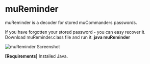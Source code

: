 muReminder
==========

muReminder is a decoder for stored muCommanders passwords.  


If you have forgotten your stored password - you can easy recover it.  
Download muReminder.class file and run it: **java muReminder**  

![muReminder Screenshot](http://i28.photobucket.com/albums/c220/keiman2/Screen-muReminder_zps0dc69464.png "")


**[Requirements]** Installed Java.